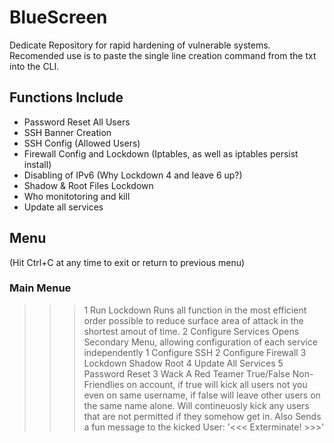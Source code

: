 # BlueScreen
Dedicate Repository for rapid hardening of vulnerable systems. 
Recomended use is to paste the single line creation command from the txt into the CLI.

## Functions Include
- Password Reset All Users
- SSH Banner Creation
- SSH Config (Allowed Users)
- Firewall Config and Lockdown (Iptables, as well as iptables persist install)
- Disabling of IPv6 (Why Lockdown 4 and leave 6 up?)
- Shadow & Root Files Lockdown
- Who monitotoring and kill
- Update all services

## Menu
(Hit Ctrl+C at any time to exit or return to previous menu)
### Main Menue
>>> 1 Run Lockdown
 >> Runs all function in the most efficient order possible to reduce surface area of attack in the shortest amout of time.
>>> 2 Configure Services
 >> Opens Secondary Menu, allowing configuration of each service independently
  > 1 Configure SSH
  > 2 Configure Firewall
  > 3 Lockdown Shadow Root
  > 4 Update All Services
  > 5 Password Reset
>>> 3 Wack A Red Teamer
  > True/False Non-Friendlies on account, if true will kick all users not you even on same username, if false will leave other users on the same name alone. Will contineuosly kick any users that are not permitted if they somehow get in. Also Sends a fun message to the kicked User: '<<< Exterminate! >>>'
